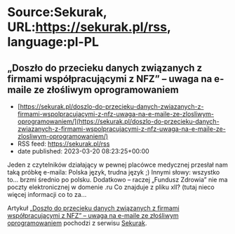 # Source:Sekurak, URL:https://sekurak.pl/rss, language:pl-PL

## „Doszło do przecieku danych związanych z firmami współpracującymi z NFZ” – uwaga na e-maile ze złośliwym oprogramowaniem
 - [https://sekurak.pl/doszlo-do-przecieku-danych-zwiazanych-z-firmami-wspolpracujacymi-z-nfz-uwaga-na-e-maile-ze-zlosliwym-oprogramowaniem/](https://sekurak.pl/doszlo-do-przecieku-danych-zwiazanych-z-firmami-wspolpracujacymi-z-nfz-uwaga-na-e-maile-ze-zlosliwym-oprogramowaniem/)
 - RSS feed: https://sekurak.pl/rss
 - date published: 2023-03-20 08:23:25+00:00

<p>Jeden z czytelników działający w pewnej placówce medycznej przesłał nam taką próbkę e-maila: Polska język, trudna język ;) Innymi słowy: wszystko to&#8230; brzmi średnio po polsku. Dodatkowo &#8211; raczej &#8222;Fundusz Zdrowia&#8221; nie ma poczty elektronicznej w domenie .ru Co znajduje z pliku xll? (tutaj nieco więcej informacji co to za...</p>
<p>Artykuł <a href="https://sekurak.pl/doszlo-do-przecieku-danych-zwiazanych-z-firmami-wspolpracujacymi-z-nfz-uwaga-na-e-maile-ze-zlosliwym-oprogramowaniem/" rel="nofollow">&#8222;Doszło do przecieku danych związanych z firmami współpracującymi z NFZ&#8221; &#8211; uwaga na e-maile ze złośliwym oprogramowaniem</a> pochodzi z serwisu <a href="https://sekurak.pl" rel="nofollow">Sekurak</a>.</p>

